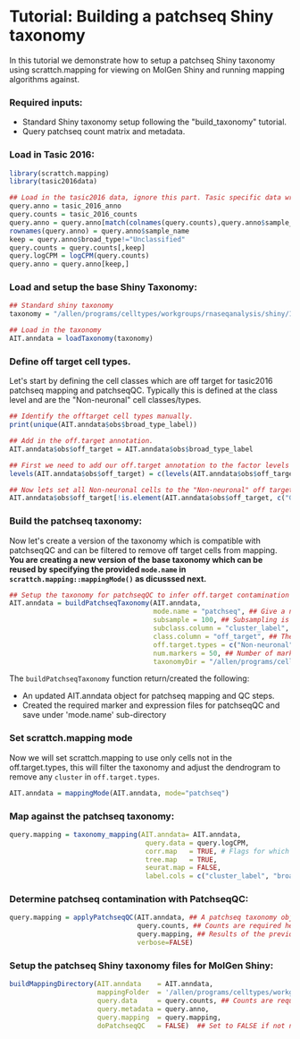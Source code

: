 # Tutorial: Building a patchseq Shiny taxonomy 

In this tutorial we demonstrate how to setup a patchseq Shiny taxonomy using scrattch.mapping for viewing on MolGen Shiny and running mapping algorithms against. 

### Required inputs:

* Standard Shiny taxonomy setup following the "build_taxonomy" tutorial.
* Query patchseq count matrix and metadata.

### Load in Tasic 2016:
```R
library(scrattch.mapping)
library(tasic2016data)

## Load in the tasic2016 data, ignore this part. Tasic specific data wrangling.
query.anno = tasic_2016_anno
query.counts = tasic_2016_counts 
query.anno = query.anno[match(colnames(query.counts),query.anno$sample_name),]
rownames(query.anno) = query.anno$sample_name  
keep = query.anno$broad_type!="Unclassified"
query.counts = query.counts[,keep]
query.logCPM = logCPM(query.counts)
query.anno = query.anno[keep,]
```

### Load and setup the base Shiny Taxonomy:
```R
## Standard shiny taxonomy
taxonomy = "/allen/programs/celltypes/workgroups/rnaseqanalysis/shiny/10x_seq/tasic_2016"

## Load in the taxonomy
AIT.anndata = loadTaxonomy(taxonomy)
```

### Define off target cell types.

Let's start by defining the cell classes which are off target for tasic2016 patchseq mapping and patchseqQC. Typically this is defined at the class level and are the "Non-neuronal" cell classes/types.
```R
## Identify the offtarget cell types manually.
print(unique(AIT.anndata$obs$broad_type_label))

## Add in the off.target annotation.
AIT.anndata$obs$off_target = AIT.anndata$obs$broad_type_label

## First we need to add our off.target annotation to the factor levels
levels(AIT.anndata$obs$off_target) = c(levels(AIT.anndata$obs$off_target), "Non-neuronal")

## Now lets set all Non-neuronal cells to the "Non-neuronal" off target annotation.
AIT.anndata$obs$off_target[!is.element(AIT.anndata$obs$off_target, c("GABA-ergic Neuron","Glutamatergic Neuron", "Astrocyte"))] = "Non-neuronal"
```

### Build the patchseq taxonomy:

Now let's create a version of the taxonomy which is compatible with patchseqQC and can be filtered to remove off target cells from mapping. **You are creating a new version of the base taxonomy which can be reused by specifying the provided `mode.name` in `scrattch.mapping::mappingMode()` as dicusssed next.**

```R
## Setup the taxonomy for patchseqQC to infer off.target contamination
AIT.anndata = buildPatchseqTaxonomy(AIT.anndata,
                                    mode.name = "patchseq", ## Give a name to off.target filterd taxonomy
                                    subsample = 100, ## Subsampling is only for PatchseqQC contamination calculation.
                                    subclass.column = "cluster_label", ## Typically this is `subclass_label` but tasic2016 has no subclass annotation.
                                    class.column = "off_target", ## The column by which off-target types are determined.
                                    off.target.types = c("Non-neuronal"), ## The off-target class.column labels for patchseqQC.
                                    num.markers = 50, ## Number of markers for each annotation in `class_label`
                                    taxonomyDir = "/allen/programs/celltypes/workgroups/rnaseqanalysis/shiny/10x_seq/tasic_2016")
```
The `buildPatchseqTaxonomy` function return/created the following:

* An updated AIT.anndata object for patchseq mapping and QC steps.
* Created the required marker and expression files for patchseqQC and save under 'mode.name' sub-directory

### Set scrattch.mapping mode

Now we will set scrattch.mapping to use only cells not in the off.target.types, this will filter the taxonomy and adjust the dendrogram to remove any `cluster` in `off.target.types`.

```R
AIT.anndata = mappingMode(AIT.anndata, mode="patchseq")
```

### Map against the patchseq taxonomy:
```R
query.mapping = taxonomy_mapping(AIT.anndata= AIT.anndata,
                                  query.data = query.logCPM, 
                                  corr.map   = TRUE, # Flags for which mapping algorithms to run
                                  tree.map   = TRUE, 
                                  seurat.map = FALSE, 
                                  label.cols = c("cluster_label", "broad_type_label")) # Columns to map against from AIT.anndata$obs
```

### Determine patchseq contamination with PatchseqQC:
```R
query.mapping = applyPatchseqQC(AIT.anndata, ## A patchseq taxonomy object.
                                query.counts, ## Counts are required here.
                                query.mapping, ## Results of the previous mapping or AIT.anndata$obs, no mapping is required.
                                verbose=FALSE)
```

### Setup the patchseq Shiny taxonomy files for MolGen Shiny:
```R
buildMappingDirectory(AIT.anndata    = AIT.anndata, 
                      mappingFolder  = '/allen/programs/celltypes/workgroups/rnaseqanalysis/shiny/10x_seq/tasic_2016/patchseq_mapping',
                      query.data     = query.counts, ## Counts are required here.
                      query.metadata = query.anno,
                      query.mapping  = query.mapping,
                      doPatchseqQC   = FALSE)  ## Set to FALSE if not needed or if buildPatchseqTaxonomy was not run.
```
